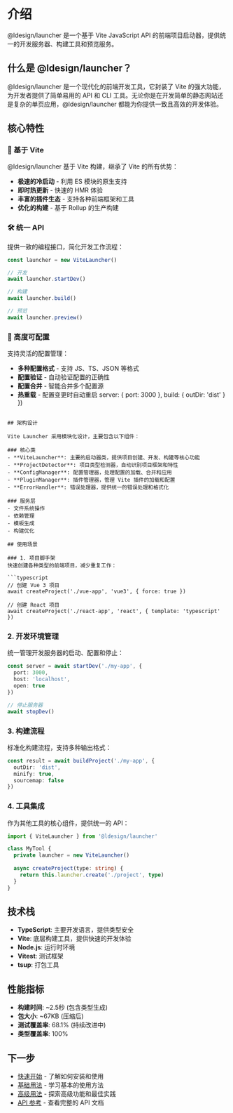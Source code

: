 # 介绍

@ldesign/launcher 是一个基于 Vite JavaScript API 的前端项目启动器，提供统一的开发服务器、构建工具和预览服务。

## 什么是 @ldesign/launcher？

@ldesign/launcher 是一个现代化的前端开发工具，它封装了 Vite 的强大功能，为开发者提供了简单易用的 API 和 CLI 工具。无论你是在开发简单的静态网站还是复杂的单页应用，@ldesign/launcher 都能为你提供一致且高效的开发体验。

## 核心特性

### 🚀 基于 Vite

@ldesign/launcher 基于 Vite 构建，继承了 Vite 的所有优势：

- **极速的冷启动** - 利用 ES 模块的原生支持
- **即时热更新** - 快速的 HMR 体验
- **丰富的插件生态** - 支持各种前端框架和工具
- **优化的构建** - 基于 Rollup 的生产构建

### 🛠️ 统一 API

提供一致的编程接口，简化开发工作流程：

```typescript
const launcher = new ViteLauncher()

// 开发
await launcher.startDev()

// 构建
await launcher.build()

// 预览
await launcher.preview()
```

### 🔧 高度可配置

支持灵活的配置管理：

- **多种配置格式** - 支持 JS、TS、JSON 等格式
- **配置验证** - 自动验证配置的正确性
- **配置合并** - 智能合并多个配置源
- **热重载** - 配置变更时自动重启
  server: { port: 3000 },
  build: { outDir: 'dist' }
})
```

## 架构设计

Vite Launcher 采用模块化设计，主要包含以下组件：

### 核心类
- **ViteLauncher**: 主要的启动器类，提供项目创建、开发、构建等核心功能
- **ProjectDetector**: 项目类型检测器，自动识别项目框架和特性
- **ConfigManager**: 配置管理器，处理配置的加载、合并和应用
- **PluginManager**: 插件管理器，管理 Vite 插件的加载和配置
- **ErrorHandler**: 错误处理器，提供统一的错误处理和格式化

### 服务层
- 文件系统操作
- 依赖管理
- 模板生成
- 构建优化

## 使用场景

### 1. 项目脚手架
快速创建各种类型的前端项目，减少重复工作：

```typescript
// 创建 Vue 3 项目
await createProject('./vue-app', 'vue3', { force: true })

// 创建 React 项目
await createProject('./react-app', 'react', { template: 'typescript' })
```

### 2. 开发环境管理
统一管理开发服务器的启动、配置和停止：

```typescript
const server = await startDev('./my-app', {
  port: 3000,
  host: 'localhost',
  open: true
})

// 停止服务器
await stopDev()
```

### 3. 构建流程
标准化构建流程，支持多种输出格式：

```typescript
const result = await buildProject('./my-app', {
  outDir: 'dist',
  minify: true,
  sourcemap: false
})
```

### 4. 工具集成
作为其他工具的核心组件，提供统一的 API：

```typescript
import { ViteLauncher } from '@ldesign/launcher'

class MyTool {
  private launcher = new ViteLauncher()
  
  async createProject(type: string) {
    return this.launcher.create('./project', type)
  }
}
```

## 技术栈

- **TypeScript**: 主要开发语言，提供类型安全
- **Vite**: 底层构建工具，提供快速的开发体验
- **Node.js**: 运行时环境
- **Vitest**: 测试框架
- **tsup**: 打包工具

## 性能指标

- **构建时间**: ~2.5秒 (包含类型生成)
- **包大小**: ~67KB (压缩后)
- **测试覆盖率**: 68.1% (持续改进中)
- **类型覆盖率**: 100%

## 下一步

- [快速开始](./getting-started.md) - 了解如何安装和使用
- [基础用法](./basic-usage.md) - 学习基本的使用方法
- [高级用法](./advanced-usage.md) - 探索高级功能和最佳实践
- [API 参考](../api/vite-launcher.md) - 查看完整的 API 文档
